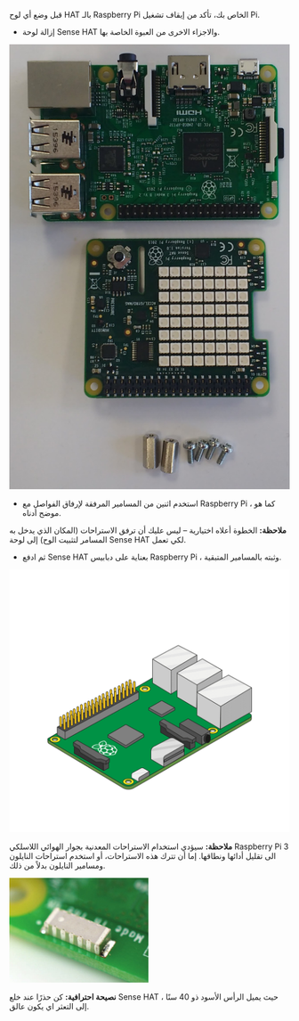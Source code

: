 قبل وضع أي لوح HAT بالـ Raspberry Pi الخاص بك، تأكد من إيقاف تشغيل Pi.

+ إزالة لوحة Sense HAT والاجزاء الاخرى من العبوة الخاصة بها.

![اجزاء Sense HAT](images/sensehat-parts.png)

+ استخدم اثنين من المسامير المرفقة لإرفاق الفواصل مع Raspberry Pi ، كما هو موضح أدناه.

**ملاحظة:** الخطوة أعلاه اختيارية – ليس عليك أن ترفق الاستراحات (المكان الذي يدخل به المسامر لتثبيت الوح) إلى لوحة Sense HAT لكي تعمل.

+ ثم ادفع Sense HAT بعناية على دبابيس Raspberry Pi ، وثبته بالمسامير المتبقية.

![إرفاق لوحة Sense HAT](images/animated_sense_hat.gif)

**ملاحظة:** سيؤدي استخدام الاستراحات المعدنية بجوار الهوائي اللاسلكي Raspberry Pi 3 الى تقليل أدائها ونطاقها. إما أن تترك هذه الاستراحات، أو استخدم استراحات النايلون ومسامير النايلون بدلاً من ذلك.

![هوائي Raspberry Pi 3 wifi](images/pi3-wifi.png)

**نصيحة احترافية:** كن حذرًا عند خلع Sense HAT ، حيث يميل الرأس الأسود ذو 40 سنًا إلى التعثر اي يكون عالق.

